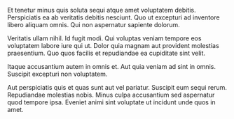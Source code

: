 Et tenetur minus quis soluta sequi atque amet voluptatem debitis. Perspiciatis ea ab veritatis debitis nesciunt. Quo ut excepturi ad inventore libero aliquam omnis. Qui non aspernatur sapiente dolorum.
 Veritatis ullam nihil. Id fugit modi. Qui voluptas veniam tempore eos voluptatem labore iure qui ut. Dolor quia magnam aut provident molestias praesentium. Quo quos facilis et repudiandae ea cupiditate sint velit.
 Itaque accusantium autem in omnis et. Aut quia veniam ad sint in omnis. Suscipit excepturi non voluptatem.
 Aut perspiciatis quis et quas sunt aut vel pariatur. Suscipit eum sequi rerum. Repudiandae molestias nobis. Minus culpa accusantium sed aspernatur quod tempore ipsa. Eveniet animi sint voluptate ut incidunt unde quos in amet.